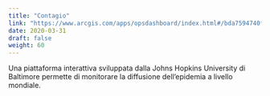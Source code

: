 ```yaml
---
title: "Contagio"
link: "https://www.arcgis.com/apps/opsdashboard/index.html#/bda7594740fd40299423467b48e9ecf6"
date: 2020-03-31
draft: false
weight: 60
---
```


Una piattaforma interattiva sviluppata dalla Johns Hopkins University di Baltimore permette di monitorare la diffusione dell’epidemia a livello mondiale.
